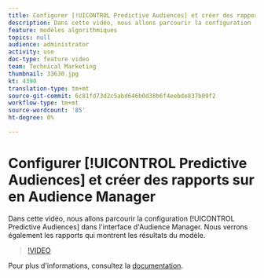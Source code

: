 ```yaml
---
title: Configurer [!UICONTROL Predictive Audiences] et créer des rapports sur  en Audience Manager
description: Dans cette vidéo, nous allons parcourir la configuration [!UICONTROL Predictive Audiences] dans l'interface d'Audience Manager. Nous verrons également les rapports qui montrent les résultats du modèle.
feature: modèles algorithmiques
topics: null
audience: administrator
activity: use
doc-type: feature video
team: Technical Marketing
thumbnail: 33630.jpg
kt: 4390
translation-type: tm+mt
source-git-commit: 6c81fd73d2c5abd646b0d38b6f4eebde837b09f2
workflow-type: tm+mt
source-wordcount: '85'
ht-degree: 0%

---
```



# Configurer [!UICONTROL Predictive Audiences] et créer des rapports sur  en Audience Manager

Dans cette vidéo, nous allons parcourir la configuration [!UICONTROL Predictive Audiences] dans l&#39;interface d&#39;Audience Manager. Nous verrons également les rapports qui montrent les résultats du modèle.

>[!VIDEO](https://video.tv.adobe.com/v/33630/?quality=12)

Pour plus d&#39;informations, consultez la [documentation](https://docs.adobe.com/content/help/en/audience-manager/user-guide/features/algorithmic-models/predictive-audiences/predictive-audiences.html).
